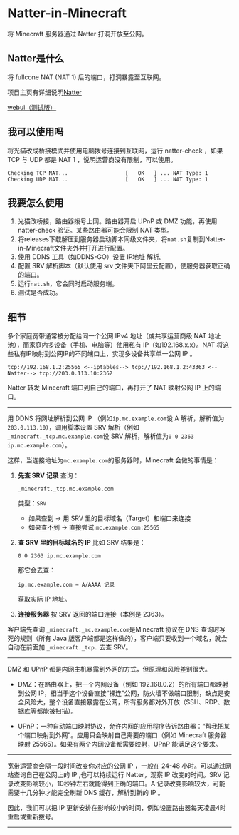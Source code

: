 # Natter-in-Minecraft

将 Minecraft 服务器通过 Natter 打洞开放至公网。

## Natter是什么

将 fullcone NAT (NAT 1) 后的端口，打洞暴露至互联网。

项目主页有详细说明[Natter](https://github.com/MikeWang000000/Natter?tab=readme-ov-file)

[webui（测试版）](/natter-webui/README.md)

## 我可以使用吗

将光猫改成桥接模式并使用电脑拨号连接到互联网，运行 natter-check ，如果 TCP 与 UDP 都是 NAT 1 ，说明运营商没有限制，可以使用。

```
Checking TCP NAT...                  [   OK   ] ... NAT Type: 1
Checking UDP NAT...                  [   OK   ] ... NAT Type: 1
```

## 我要怎么使用

1. 光猫改桥接，路由器拨号上网。路由器开启 UPnP 或 DMZ 功能，再使用 natter-check 验证。某些路由器可能会限制 NAT 类型。
2. 将releases下载解压到服务器启动脚本同级文件夹，将`nat.sh`复制到Natter-in-Minecraft文件夹外并打开进行配置。
3. 使用 DDNS 工具（如DDNS-GO）设置 IP地址 解析。
4. 配置 SRV 解析脚本（默认使用 srv 文件夹下阿里云配置），使服务器获取正确的端口。
5. 运行`nat.sh`，它会同时启动服务端。
6. 测试是否成功。

## 细节

多个家庭宽带通常被分配给同一个公网 IPv4 地址（或共享运营商级 NAT 地址池），而家庭内多设备（手机、电脑等）使用私有 IP（如192.168.x.x）。NAT 将这些私有IP映射到公网IP的不同端口上，实现多设备共享单一公网 IP 。

```
tcp://192.168.1.2:25565 <--iptables--> tcp://192.168.1.2:43363 <--Natter--> tcp://203.0.113.10:2362
```

Natter 转发 Minecraft 端口到自己的端口，再打开了 NAT 映射公网 IP 上的端口。

----

用 DDNS 将网址解析到公网 IP （例如`ip.mc.example.com`设 A 解析，解析值为`203.0.113.10`），调用脚本设置 SRV 解析（例如 `_minecraft._tcp.mc.example.com`设 SRV 解析，解析值为`0 0 2363 ip.mc.example.com`）。

这样，当连接地址为`mc.example.com`的服务器时，Minecraft 会做的事情是：

1. **先查 SRV 记录**
    查询：

   ```
   _minecraft._tcp.mc.example.com
   ```

   类型：`SRV`

   - 如果查到 → 用 SRV 里的目标域名（Target）和端口来连接
   - 如果查不到 → 直接尝试 `mc.example.com:25565`

2. **查 SRV 里的目标域名的 IP**
    比如 SRV 结果是：

   ```
   0 0 2363 ip.mc.example.com
   ```

   那它会去查：

   ```
   ip.mc.example.com → A/AAAA 记录
   ```

   获取实际 IP 地址。

3. **连接服务器**
    按 SRV 返回的端口连接（本例是 2363）。

客户端先查询 `_minecraft._mc.example.com`是Minecraft 协议在 DNS 查询时写死的规则（所有 Java 版客户端都是这样做的），客户端只要收到一个域名，就会自动在前面加 `_minecraft._tcp.` 去查 SRV。

----

DMZ 和 UPnP 都是内网主机暴露到外网的方式，但原理和风险差别很大。

- DMZ：在路由器上，把一个内网设备（例如 192.168.0.2）的所有端口都映射到公网 IP，相当于这个设备直接“裸连”公网，防火墙不做端口限制，缺点是安全风险大，整个设备直接暴露在公网，所有服务都对外开放（SSH、RDP、数据库等都能被扫描）。

- UPnP：一种自动端口映射协议，允许内网的应用程序告诉路由器：“帮我把某个端口映射到外网”。应用只会映射自己需要的端口（例如 Minecraft 服务器映射 25565）。如果有两个内网设备都需要映射，UPnP 能满足这个要求。 

----

宽带运营商会隔一段时间改变你对应的公网 IP ，一般在 24-48 小时。可以通过网站查询自己在公网上的 IP ,也可以持续运行 Natter，观察 IP 改变的时间。SRV 记录改变影响较小，10秒钟左右就能得到正确的端口。A 记录改变影响较大，可能需要十几分钟才能完全刷新 DNS 缓存，解析到新的 IP 。

因此，我们可以把 IP 更新安排在影响较小的时间，例如设置路由器每天凌晨4时重启或重新拨号。

----

